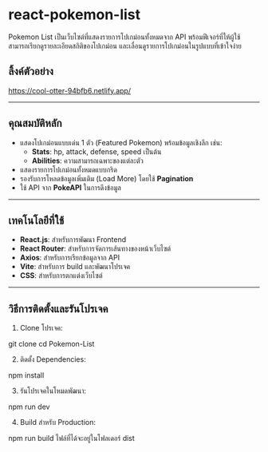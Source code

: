 # react-pokemon-list

Pokemon List เป็นเว็บไซต์ที่แสดงรายการโปเกม่อนทั้งหมดจาก API พร้อมฟีเจอร์ที่ให้ผู้ใช้สามารถเรียกดูรายละเอียดสถิติของโปเกม่อน และเลื่อนดูรายการโปเกม่อนในรูปแบบที่เข้าใจง่าย

## ลิ้งค์ตัวอย่าง
https://cool-otter-94bfb6.netlify.app/

---

## คุณสมบัติหลัก
- แสดงโปเกม่อนแบบเด่น 1 ตัว (Featured Pokemon) พร้อมข้อมูลเชิงลึก เช่น:
  - **Stats**: hp, attack, defense, speed เป็นต้น
  - **Abilities**: ความสามารถเฉพาะของแต่ละตัว
- แสดงรายการโปเกม่อนทั้งหมดแบบกริด
- รองรับการโหลดข้อมูลเพิ่มเติม (Load More) โดยใช้ **Pagination**
- ใช้ API จาก **PokeAPI** ในการดึงข้อมูล

---

## เทคโนโลยีที่ใช้
- **React.js**: สำหรับการพัฒนา Frontend
- **React Router**: สำหรับการจัดการเส้นทางของหน้าเว็บไซต์
- **Axios**: สำหรับการเรียกข้อมูลจาก API
- **Vite**: สำหรับการ build และพัฒนาโปรเจค
- **CSS**: สำหรับการตกแต่งเว็บไซต์

---

## วิธีการติดตั้งและรันโปรเจค

1. Clone โปรเจค:
   
  git clone <repository-url>
  cd Pokemon-List
   
2. ติดตั้ง Dependencies:

  npm install

3. รันโปรเจคในโหมดพัฒนา:

  npm run dev

4. Build สำหรับ Production:

  npm run build
  ไฟล์ที่ได้จะอยู่ในโฟลเดอร์ dist
